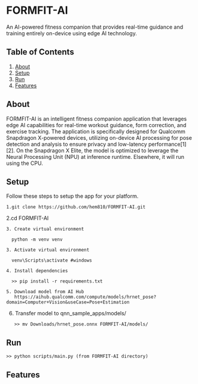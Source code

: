# FORMFIT-AI
An AI-powered fitness companion that provides real-time guidance and training entirely on-device using edge AI technology.

## Table of Contents
1. [About](#about)
2. [Setup](#setup)
3. [Run](#run)
4. [Features](#features)

## About
FORMFIT-AI is an intelligent fitness companion application that leverages edge AI capabilities for real-time workout guidance, form correction, and exercise tracking. The application is specifically designed for Qualcomm Snapdragon X-powered devices, utilizing on-device AI processing for pose detection and analysis to ensure privacy and low-latency performance[1][2].
On the Snapdragon X Elite, the model is optimized to leverage the Neural Processing Unit (NPU) at inference runtime. Elsewhere, it will run using the CPU.

## Setup
Follow these steps to setup the app for your platform. 
   ```
   1.git clone https://github.com/hem810/FORMFIT-AI.git
   ```
   2.cd FORMFIT-AI
   ```
   3. Create virtual environment
   ```
      python -m venv venv
   ```
   3. Activate virtual environment
   ```
      venv\Scripts\activate #windows
   ```
   4. Install dependencies
   ```
      >> pip install -r requirements.txt
   ```
   5. Download model from AI Hub 
      https://aihub.qualcomm.com/compute/models/hrnet_pose?domain=Computer+Vision&useCase=Pose+Estimation
   ```
   6. Transfer model to qnn_sample_apps/models/
   ```
      >> mv Downloads/hrnet_pose.onnx FORMFIT-AI/models/
   ```
## Run
<!-- **To run:** </br> -->
```
>> python scripts/main.py (from FORMFIT-AI directory)
```

## Features

